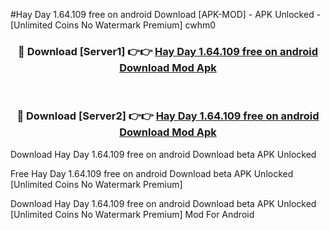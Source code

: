 #Hay Day 1.64.109 free on android Download [APK-MOD] - APK Unlocked - [Unlimited Coins No Watermark Premium] cwhm0



<div align="center">

<h3>🔴 Download [Server1] 👉👉 <a href="https://momento.my/?title=Hay_Day_1.64.109_free_on_android_Download">Hay Day 1.64.109 free on android Download Mod Apk</a></h3><br>

<h3>🔴 Download [Server2] 👉👉 <a href="https://momento.my/?title=Hay_Day_1.64.109_free_on_android_Download">Hay Day 1.64.109 free on android Download Mod Apk</a></h3>
</div>



Download Hay Day 1.64.109 free on android Download beta APK Unlocked

Free Hay Day 1.64.109 free on android Download beta APK Unlocked [Unlimited Coins No Watermark Premium]

Download Hay Day 1.64.109 free on android Download beta APK Unlocked [Unlimited Coins No Watermark Premium] Mod For Android
